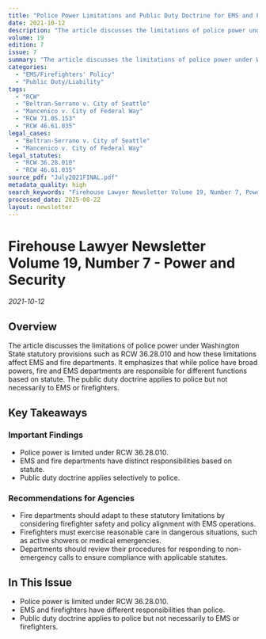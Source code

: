 ```yaml
---
title: "Police Power Limitations and Public Duty Doctrine for EMS and Fire Departments"
date: 2021-10-12
description: "The article discusses the limitations of police power under Washington State statutory provisions such as RCW 36.28.010 and how these limitations affect EMS and fire departments. It emphasizes that while police have broad powers, fire and EMS departments are responsible for different functions based on statute. The public duty doctrine applies to police but not necessarily to EMS or firefighters."
volume: 19
edition: 7
issue: 7
summary: "The article discusses the limitations of police power under Washington State statutory provisions such as RCW 36.28.010 and how these limitations affect EMS and fire departments. It emphasizes that while police have broad powers, fire and EMS departments are responsible for different functions based on statute. The public duty doctrine applies to police but not necessarily to EMS or firefighters."
categories:
  - "EMS/Firefighters' Policy"
  - "Public Duty/Liability"
tags:
  - "RCW"
  - "Beltran-Serrano v. City of Seattle"
  - "Mancenico v. City of Federal Way"
  - "RCW 71.05.153"
  - "RCW 46.61.035"
legal_cases:
  - "Beltran-Serrano v. City of Seattle"
  - "Mancenico v. City of Federal Way"
legal_statutes:
  - "RCW 36.28.010"
  - "RCW 46.61.035"
source_pdf: "July2021FINAL.pdf"
metadata_quality: high
search_keywords: "Firehouse Lawyer Newsletter Volume 19, Number 7, Power and Security, police power limitations, public duty doctrine, EMS fire departments, Beltran-Serrano v. City of Seattle, Mancenico v. City of Federal Way, RCW 36.28.010"
processed_date: 2025-08-22
layout: newsletter
---
```


# Firehouse Lawyer Newsletter Volume 19, Number 7 - Power and Security

*2021-10-12*

## Overview

The article discusses the limitations of police power under Washington State statutory provisions such as RCW 36.28.010 and how these limitations affect EMS and fire departments. It emphasizes that while police have broad powers, fire and EMS departments are responsible for different functions based on statute. The public duty doctrine applies to police but not necessarily to EMS or firefighters.

## Key Takeaways

### Important Findings

- Police power is limited under RCW 36.28.010.
- EMS and fire departments have distinct responsibilities based on statute.
- Public duty doctrine applies selectively to police.

### Recommendations for Agencies

- Fire departments should adapt to these statutory limitations by considering firefighter safety and policy alignment with EMS operations.
- Firefighters must exercise reasonable care in dangerous situations, such as active showers or medical emergencies.
- Departments should review their procedures for responding to non-emergency calls to ensure compliance with applicable statutes.

## In This Issue

- Police power is limited under RCW 36.28.010.
- EMS and firefighters have different responsibilities than police.
- Public duty doctrine applies to police but not necessarily to EMS or firefighters.

